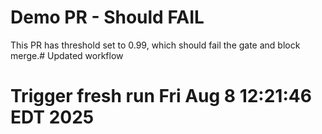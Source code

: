 # Demo PR - Should FAIL

This PR has threshold set to 0.99, which should fail the gate and block merge.# Updated workflow
# Trigger fresh run Fri Aug  8 12:21:46 EDT 2025
